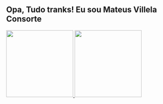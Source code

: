 ## Opa, Tudo tranks! Eu sou Mateus Villela Consorte

<div>
  <a href="https://github.com/MVConsorte">
  <img height="180em" src="https://github-readme-stats.vercel.app/api/top-langs/?username=MVConsorte&layout=compact&langs_count=7&theme=tokyonight"/>
  <img height="180em" src="https://github-readme-stats.vercel.app/api?username=MVConsorte&show_icons=true&theme=highcontrast&include_all_commits=truecount_private=true"/>
</div>
  
  
